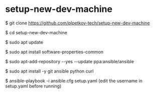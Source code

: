 # setup-new-dev-machine
$ git clone https://github.com/plpetkov-tech/setup-new-dev-machine


$ cd setup-new-dev-machine


$ sudo apt update  


$ sudo apt install software-properties-common    


$ sudo apt-add-repository --yes --update ppa:ansible/ansible


$ sudo apt install -y git ansible python curl


$ ansible-playbook -i ansible.cfg setup.yaml  (edit the username in setup.yaml before running)


